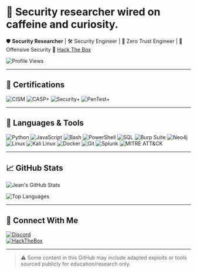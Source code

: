 # 👾 Security researcher wired on caffeine and curiosity.

🛡️ **Security Researcher** | 🛠️ Security Engineer | 🔐 Zero Trust Engineer | 🎯 Offensive Security
🔗 [Hack The Box](https://app.hackthebox.com/profile/2324447)

![Profile Views](https://komarev.com/ghpvc/?username=Jeanpt&label=Profile%20views&color=8A2BE2&style=flat)

---

## 🧪 Certifications

![CISM](https://img.shields.io/badge/CISM-Certified-success?style=flat&logo=ise)
![CASP+](https://img.shields.io/badge/CASP+-Advanced%20Security-blueviolet?style=flat&logo=compTIA)
![Security+](https://img.shields.io/badge/Security+-CompTIA-red?style=flat&logo=compTIA)
![PenTest+](https://img.shields.io/badge/PenTest+-CompTIA-orange?style=flat&logo=compTIA)

---

## 🧰 Languages & Tools

![Python](https://img.shields.io/badge/-Python-05122A?style=flat&logo=python)
![JavaScript](https://img.shields.io/badge/-JavaScript-05122A?style=flat&logo=javascript)
![Bash](https://img.shields.io/badge/-Bash-05122A?style=flat&logo=gnu-bash)
![PowerShell](https://img.shields.io/badge/-PowerShell-05122A?style=flat&logo=powershell)
![SQL](https://img.shields.io/badge/-SQL-05122A?style=flat&logo=postgresql)
![Burp Suite](https://img.shields.io/badge/-Burp%20Suite-05122A?style=flat&logo=burpsuite)
![Neo4j](https://img.shields.io/badge/-Neo4j-05122A?style=flat&logo=neo4j)
![Linux](https://img.shields.io/badge/-Linux-05122A?style=flat&logo=linux)
![Kali Linux](https://img.shields.io/badge/-Kali%20Linux-05122A?style=flat&logo=kalilinux)
![Docker](https://img.shields.io/badge/-Docker-05122A?style=flat&logo=docker)
![Git](https://img.shields.io/badge/-Git-05122A?style=flat&logo=git)
![Splunk](https://img.shields.io/badge/-Splunk-05122A?style=flat&logo=splunk)
![MITRE ATT&CK](https://img.shields.io/badge/-MITRE%20ATT%26CK-05122A?style=flat)

---

## 📈 GitHub Stats

![Jean's GitHub Stats](https://github-readme-stats.vercel.app/api?username=Jeanpt&show_icons=true&theme=tokyonight&hide=issues&count_private=true)

![Top Languages](https://github-readme-stats.vercel.app/api/top-langs/?username=Jeanpt&layout=compact&theme=tokyonight)

---

## 🔗 Connect With Me

[![Discord](https://img.shields.io/badge/Discord-jean.xp-5865F2?style=flat&logo=discord&logoColor=white)](https://discord.com/users/jean.xp)  
[![HackTheBox](https://img.shields.io/badge/HackTheBox-Profile-9FEF00?style=flat&logo=hackthebox)](https://app.hackthebox.com/profile/2324447)

---

> ⚠️ Some content in this GitHub may include adapted exploits or tools sourced publicly for education/research only.

